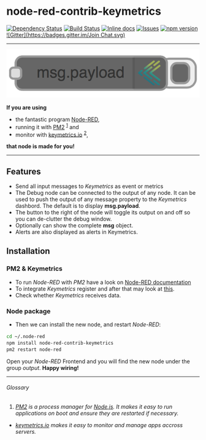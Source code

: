 # node-red-contrib-keymetrics

[![Dependency Status](https://gemnasium.com/vergissberlin/node-red-contrib-keymetrics.svg)](https://gemnasium.com/vergissberlin/node-red-contrib-keymetrics) [![Build Status](https://api.travis-ci.org/vergissberlin/node-red-contrib-keymetrics.png?branch=master)](https://travis-ci.org/vergissberlin/node-red-contrib-keymetrics) [![Inline docs](http://inch-ci.org/github/vergissberlin/node-red-contrib-keymetrics.svg?branch=master)](http://inch-ci.org/github/vergissberlin/node-red-contrib-keymetrics) [![Issues](http://img.shields.io/github/issues/vergissberlin/node-red-contrib-keymetrics.svg)]( https://github.com/vergissberlin/node-red-contrib-keymetrics/issues "GitHub ticket system") [![npm version](https://img.shields.io/npm/v/node-red-contrib-keymetrics.png)](https://npmjs.org/package/node-red-contrib-keymetrics "View this project on npm") [![Gitter](https://badges.gitter.im/Join Chat.svg)](https://gitter.im/vergissberlin/node-red-contrib-keymetrics?utm_source=badge&utm_medium=badge&utm_campaign=pr-badge&utm_content=badge)

---

[![Inline docs](docs/node-600.png)](http://inch-ci.org/github/vergissberlin/node-red-contrib-keymetrics)


**If you are using**

- the fantastic program [Node-RED](http://nodered.org), 
- running it with [PM2](https://github.com/Unitech/pm2) <sup>[1](#glossary)</sup> and 
- monitor with [keymetrics.io](http://keymetrics.io) <sup>[2](#glossary)</sup>, 

**that node is made for you!**

---
## Features

- Send all input messages to *Keymetrics* as event or metrics
- The Debug node can be connected to the output of any node. It can be used to push the output of any message property to the *Keymetrics* dashbord. The default is to display **msg.payload**.
- The button to the right of the node will toggle its output on and off so you can de-clutter the debug window.
- Optionally can show the complete **msg** object.
- Alerts are also displayed as alerts in Keymetrics.

## Installation

### PM2 & Keymetrics
- To run *Node-RED* with *PM2* have a look on [Node-RED documentation](http://nodered.org/docs/getting-started/running.html)
- To integrate *Keymetrics* register and after that may look at [this](https://github.com/Unitech/pm2).
- Check whether *Keymetrics* receives data.

### Node package

- Then we can install the new node, and restart *Node-RED*: 
```bash
cd ~/.node-red
npm install node-red-contrib-keymetrics
pm2 restart node-red
```
Open your *Node-RED* Frontend and you will find the new node under the group *output*. **Happy wiring!**

---
###### Glossary <a id="glossary"></a>
1. *[PM2](https://github.com/Unitech/pm2) is a process manager for [Node.js](https://nodejs.org). It makes it easy to run applications on boot and ensure they are restarted if necessary.*
- *[keymetrics.io](http://keymetrics.io) makes it easy to monitor and manage apps accross servers.*
